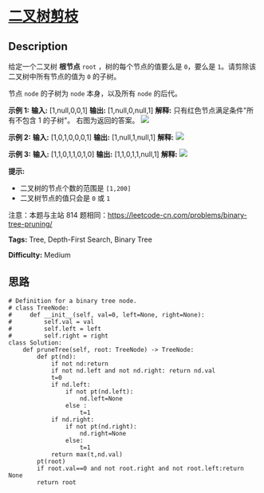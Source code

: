 # [二叉树剪枝][title]

## Description

给定一个二叉树 **根节点**  `root` ，树的每个节点的值要么是 `0`，要么是 `1`。请剪除该二叉树中所有节点的值为 `0` 的子树。

节点 `node` 的子树为 `node` 本身，以及所有 `node` 的后代。



**示例 1:**
            **输入:** [1,null,0,0,1]    **输出:** [1,null,0,null,1]     **解释:**     只有红色节点满足条件"所有不包含 1 的子树"。    右图为返回的答案。        ![](https://s3-lc-upload.s3.amazonaws.com/uploads/2018/04/06/1028_2.png)    

**示例 2:**
            **输入:** [1,0,1,0,0,0,1]    **输出:** [1,null,1,null,1]    **解释:**         ![](https://s3-lc-upload.s3.amazonaws.com/uploads/2018/04/06/1028_1.png)    

**示例 3:**
            **输入:** [1,1,0,1,1,0,1,0]    **输出:** [1,1,0,1,1,null,1]    **解释:**         ![](https://s3-lc-upload.s3.amazonaws.com/uploads/2018/04/05/1028.png)    



**提示:**

  * 二叉树的节点个数的范围是 `[1,200]`
  * 二叉树节点的值只会是 `0` 或 `1`



注意：本题与主站 814 题相同：<https://leetcode-cn.com/problems/binary-tree-pruning/>


**Tags:** Tree, Depth-First Search, Binary Tree

**Difficulty:** Medium

## 思路

``` python3
# Definition for a binary tree node.
# class TreeNode:
#     def __init__(self, val=0, left=None, right=None):
#         self.val = val
#         self.left = left
#         self.right = right
class Solution:
    def pruneTree(self, root: TreeNode) -> TreeNode:
        def pt(nd):
            if not nd:return 
            if not nd.left and not nd.right: return nd.val
            t=0
            if nd.left: 
                if not pt(nd.left):
                    nd.left=None
                else :
                    t=1
            if nd.right:
                if not pt(nd.right):
                    nd.right=None
                else:
                    t=1
            return max(t,nd.val)
        pt(root)
        if root.val==0 and not root.right and not root.left:return None
        return root        
```

[title]: https://leetcode-cn.com/problems/pOCWxh
